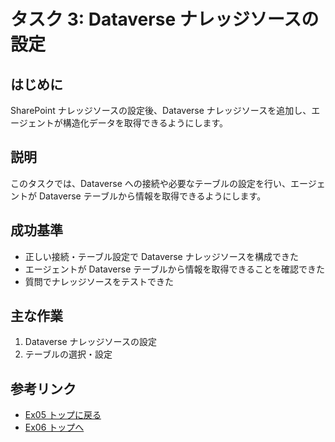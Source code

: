 # タスク 3: Dataverse ナレッジソースの設定

## はじめに
SharePoint ナレッジソースの設定後、Dataverse ナレッジソースを追加し、エージェントが構造化データを取得できるようにします。

## 説明
このタスクでは、Dataverse への接続や必要なテーブルの設定を行い、エージェントが Dataverse テーブルから情報を取得できるようにします。

## 成功基準
- 正しい接続・テーブル設定で Dataverse ナレッジソースを構成できた
- エージェントが Dataverse テーブルから情報を取得できることを確認できた
- 質問でナレッジソースをテストできた

## 主な作業
1. Dataverse ナレッジソースの設定
2. テーブルの選択・設定

## 参考リンク
- [Ex05 トップに戻る](./Ex05.ja.md)
- [Ex06 トップへ](../Ex06/Ex06.ja.md)
